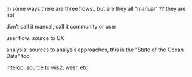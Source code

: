 

In some ways there are three flows..   but are they all "manual"  ??   they are not


don't call it manual, call it community or user 

user flow:   source to UX

analysis:  sources to analysis approaches, this is the "State of the Ocean Data"  tool

interop:   source to wis2, wesr, etc
